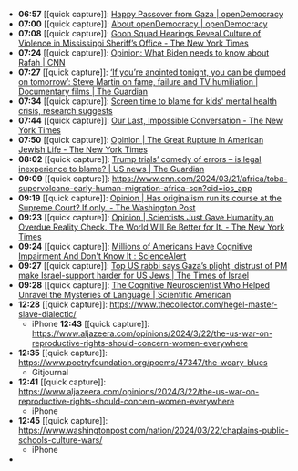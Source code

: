 - **06:57** [[quick capture]]:  [Happy Passover from Gaza | openDemocracy](https://www.opendemocracy.net/en/happy-passover-from-gaza-0/)
- **07:00** [[quick capture]]:  [About openDemocracy | openDemocracy](https://www.opendemocracy.net/en/about/?utm_source=navbar-onsite--about)
- **07:08** [[quick capture]]:  [Goon Squad Hearings Reveal Culture of Violence in Mississippi Sheriff’s Office - The New York Times](https://www.nytimes.com/2024/03/21/us/mississippi-goon-squad-mcalpin-sentence.html)
- **07:24** [[quick capture]]:  [Opinion: What Biden needs to know about Rafah | CNN](https://amp.cnn.com/cnn/2024/03/21/opinions/rafah-gaza-palestinian-lives-biden-mousa)
- **07:27** [[quick capture]]:  [‘If you’re anointed tonight, you can be dumped on tomorrow’: Steve Martin on fame, failure and TV humiliation | Documentary films | The Guardian](https://www.theguardian.com/film/2024/mar/22/if-youre-anointed-tonight-you-can-be-dumped-on-tomorrow-steve-martin-on-fame-failure-and-tv-humiliation)
- **07:34** [[quick capture]]:  [Screen time to blame for kids' mental health crisis, research suggests](https://www.axios.com/2024/03/22/screen-time-bad-unhealthy-kids-mental-health)
- **07:44** [[quick capture]]:  [Our Last, Impossible Conversation - The New York Times](https://www.nytimes.com/2024/03/22/style/modern-love-ai-our-last-impossible-conversation.html)
- **07:50** [[quick capture]]:  [Opinion | The Great Rupture in American Jewish Life - The New York Times](https://www.nytimes.com/2024/03/22/opinion/israel-american-jews-zionism.html)
- **08:02** [[quick capture]]:  [Trump trials’ comedy of errors – is legal inexperience to blame? | US news | The Guardian](https://amp.theguardian.com/us-news/2024/mar/21/trump-on-trial-comedy-of-errors)
- **09:09** [[quick capture]]:  https://www.cnn.com/2024/03/21/africa/toba-supervolcano-early-human-migration-africa-scn?cid=ios_app
- **09:19** [[quick capture]]:  [Opinion | Has originalism run its course at the Supreme Court? If only. - The Washington Post](https://www.washingtonpost.com/opinions/2024/03/22/justice-breyer-originalism-supreme-court/)
- **09:23** [[quick capture]]:  [Opinion | Scientists Just Gave Humanity an Overdue Reality Check. The World Will Be Better for It. - The New York Times](https://www.nytimes.com/2024/03/22/opinion/anthropocene-planet-geology.html)
- **09:24** [[quick capture]]:  [Millions of Americans Have Cognitive Impairment And Don't Know It : ScienceAlert](https://www.sciencealert.com/millions-of-americans-have-cognitive-impairment-and-dont-know-it)
- **09:27** [[quick capture]]:  [Top US rabbi says Gaza’s plight, distrust of PM make Israel-support harder for US Jews | The Times of Israel](https://www.timesofisrael.com/top-us-rabbi-says-gazas-plight-distrust-of-netanyahu-make-supporting-israel-hard/amp/)
- **09:28** [[quick capture]]:  [The Cognitive Neuroscientist Who Helped Unravel the Mysteries of Language | Scientific American](https://www.scientificamerican.com/article/the-cognitive-neuroscientist-who-helped-unravel-the-mysteries-of-language/)
- **12:28** [[quick capture]]:  https://www.thecollector.com/hegel-master-slave-dialectic/
	- iPhone 
	  **12:43** [[quick capture]]:  https://www.aljazeera.com/opinions/2024/3/22/the-us-war-on-reproductive-rights-should-concern-women-everywhere
- **12:35** [[quick capture]]:  https://www.poetryfoundation.org/poems/47347/the-weary-blues
	- Gitjournal
- **12:41** [[quick capture]]:  https://www.aljazeera.com/opinions/2024/3/22/the-us-war-on-reproductive-rights-should-concern-women-everywhere
	- iPhone
- **12:45** [[quick capture]]:  https://www.washingtonpost.com/nation/2024/03/22/chaplains-public-schools-culture-wars/
	- iPhone
-